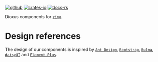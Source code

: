 [![github]](https://github.com/photino/zino)
[![crates-io]](https://crates.io/crates/zino-dioxus)
[![docs-rs]](https://docs.rs/zino-dioxus)

[github]: https://img.shields.io/badge/github-8da0cb?labelColor=555555&logo=github
[crates-io]: https://img.shields.io/badge/crates.io-fc8d62?labelColor=555555&logo=rust
[docs-rs]: https://img.shields.io/badge/docs.rs-66c2a5?labelColor=555555&logo=docs.rs

Dioxus components for [`zino`].

# Design references

The design of our components is inspired by [`Ant Design`], [`Bootstrap`], [`Bulma`],
[`daisyUI`] and [`Element Plus`].

[`zino`]: https://github.com/photino/zino
[`Ant Design`]: https://ant.design/
[`Bootstrap`]: https://getbootstrap.com/
[`Bulma`]: https://bulma.io/
[`daisyUI`]: https://daisyui.com/
[`Element Plus`]: https://element-plus.org/

